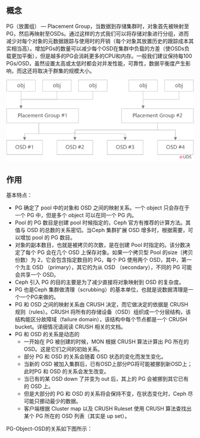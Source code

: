 ## 概念

PG（放置组） — Placement Group，当数据到存储集群时，对象首先被映射至PG，然后再映射至OSDs。通过这样的方式我们可以将存储对象进行分组，进而减少对每个对象的元数据跟踪与使用时的开销（每个对象其放置历史的跟踪成本其实相当高）。增加PGs的数量可以减少每个OSD在集群中负载的方差（使OSDs负载更加平衡），但是越多的PG会消耗更多的CPU和内存。一般我们建议保持每100 PGs/OSD，虽然设置太高或太低时都会对并发性能，可靠性，数据平衡度产生影响，而这还将取决于群集的规模大小。

![](/assets/pg_1.png)

## 作用

基本特点：

* PG 确定了 pool 中的对象和 OSD 之间的映射关系。一个 object 只会存在于一个 PG 中，但是多个 object 可以在同一个 PG 内。
* Pool 的 PG 数目是创建 pool 时候指定的，Ceph 官方有推荐的计算方法。其值与 OSD 的总数的关系密切。当Ceph 集群扩展 OSD 增多时，根据需要，可以增加 pool 的 PG 数目。
* 对象的副本数目，也就是被拷贝的次数，是在创建 Pool 时指定的。该分数决定了每个 PG 会在几个 OSD 上保存对象。如果一个拷贝型 Pool 的size（拷贝份数）为 2，它会包含指定数目的 PG，每个 PG 使用两个 OSD，其中，第一个为主 OSD （primary），其它的为从 OSD （secondary），不同的 PG 可能会共享一个 OSD。
* Ceph 引入 PG 的目的主要是为了减少直接将对象映射到 OSD 的复杂度。
* PG 也是Ceph 集群做清理（scrubbing）的基本单位，也就是说数据清理是一个一个PG来做的。
* PG 和 OSD 之间的映射关系由 CRUSH 决定，而它做决定的依据是 CRUSH 规则（rules）。CRUSH 将所有的存储设备（OSD）组织成一个分层结构，该结构能区分故障域（failure domain），该结构中每个节点都是一个 CRUSH bucket。详细情况请阅读 CRUSH 相关的文档。
* PG 和 OSD 的关系是动态的
  * 一开始在 PG 被创建的时候，MON 根据 CRUSH 算法计算出 PG 所在的 OSD。这是它们之间的初始关系。
  * 部分 PG 和 OSD 的关系会随着 OSD 状态的变化而发生变化。
  * 当新的 OSD 被加入集群后，已有OSD上部分PG将可能被挪到新OSD上；此时PG 和 OSD 的关系会发生改变。
  * 当已有的某 OSD down 了并变为 out 后，其上的 PG 会被挪到其它已有的 OSD 上。
  * 但是大部分的 PG 和 OSD 的关系将会保持不变，在状态变化时，Ceph 尽可能只挪动最少的数据。
  * 客户端根据 Cluster map 以及 CRUSH Ruleset 使用 CRUSH 算法查找出某个 PG 所在的 OSD 列表（其实是 up set）。

PG-Object-OSD的关系如下图所示：

